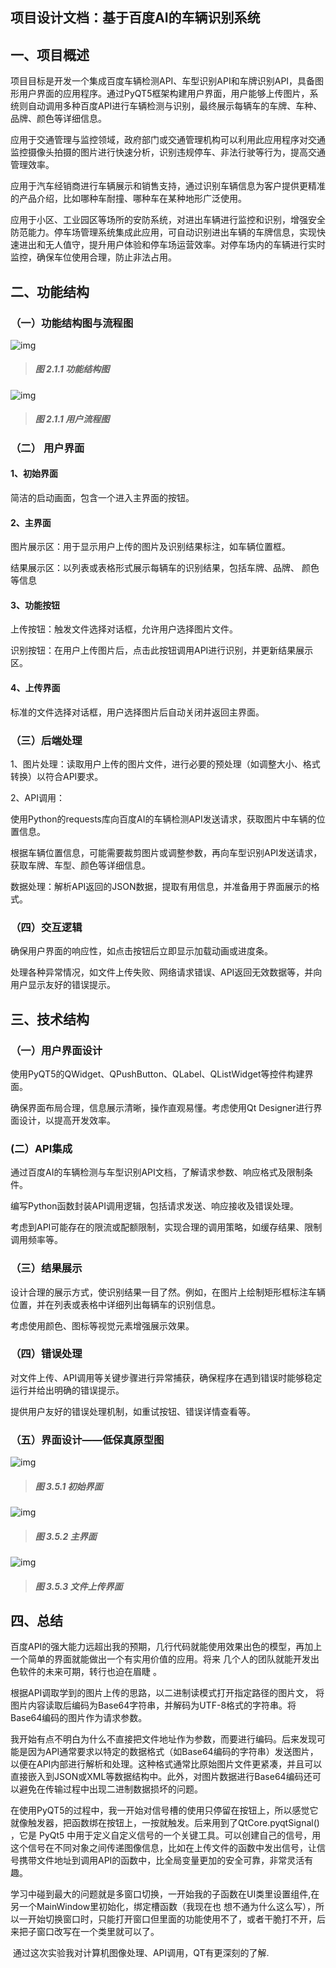 ## 项目设计文档：基于百度AI的车辆识别系统

## 一、项目概述

项目目标是开发一个集成百度车辆检测API、车型识别API和车牌识别API，具备图形用户界面的应用程序。通过PyQT5框架构建用户界面，用户能够上传图片，系统则自动调用多种百度API进行车辆检测与识别，最终展示每辆车的车牌、车种、品牌、颜色等详细信息。

应用于交通管理与监控领域，政府部门或交通管理机构可以利用此应用程序对交通监控摄像头拍摄的图片进行快速分析，识别违规停车、非法行驶等行为，提高交通管理效率。

应用于汽车经销商进行车辆展示和销售支持，通过识别车辆信息为客户提供更精准的产品介绍，比如哪种车耐撞、哪种车在某种地形广泛使用。

应用于小区、工业园区等场所的安防系统，对进出车辆进行监控和识别，增强安全防范能力。停车场管理系统集成此应用，可自动识别进出车辆的车牌信息，实现快速进出和无人值守，提升用户体验和停车场运营效率。对停车场内的车辆进行实时监控，确保车位使用合理，防止非法占用。

 

## 二、功能结构

### （一）功能结构图与流程图

![img](https://gitee.com/StartYourDream/ApiVehicleDetect/raw/master/%E8%AE%BE%E8%AE%A1%E6%96%87%E6%A1%A3%E4%B8%AD%E7%9A%84%E5%9B%BE%E7%89%87/%E5%8A%9F%E8%83%BD%E7%BB%93%E6%9E%84%E5%9B%BE.png) 
> ##### 图 2.1.1 功能结构图

 



![img](https://gitee.com/StartYourDream/ApiVehicleDetect/raw/master/%E8%AE%BE%E8%AE%A1%E6%96%87%E6%A1%A3%E4%B8%AD%E7%9A%84%E5%9B%BE%E7%89%87/%E7%94%A8%E6%88%B7%E6%B5%81%E7%A8%8B%E5%9B%BE.png) 
> ##### 图 2.1.1 用户流程图

 

### （二） 用户界面

#### 1、初始界面

简洁的启动画面，包含一个进入主界面的按钮。

#### 2、主界面

图片展示区：用于显示用户上传的图片及识别结果标注，如车辆位置框。

结果展示区：以列表或表格形式展示每辆车的识别结果，包括车牌、品牌、  颜色等信息

#### 3、功能按钮

上传按钮：触发文件选择对话框，允许用户选择图片文件。

识别按钮：在用户上传图片后，点击此按钮调用API进行识别，并更新结果展示区。

#### 4、上传界面

标准的文件选择对话框，用户选择图片后自动关闭并返回主界面。

 

### （三）后端处理

1、图片处理：读取用户上传的图片文件，进行必要的预处理（如调整大小、格式转换）以符合API要求。

 

2、API调用：

 使用Python的requests库向百度AI的车辆检测API发送请求，获取图片中车辆的位置信息。

 根据车辆位置信息，可能需要裁剪图片或调整参数，再向车型识别API发送请求，获取车牌、车型、颜色等详细信息。

 数据处理：解析API返回的JSON数据，提取有用信息，并准备用于界面展示的格式。

### （四）交互逻辑

 确保用户界面的响应性，如点击按钮后立即显示加载动画或进度条。

 处理各种异常情况，如文件上传失败、网络请求错误、API返回无效数据等，并向用户显示友好的错误提示。

## 三、技术结构

### （一）用户界面设计

 

使用PyQT5的QWidget、QPushButton、QLabel、QListWidget等控件构建界面。

确保界面布局合理，信息展示清晰，操作直观易懂。考虑使用Qt Designer进行界面设计，以提高开发效率。

### (二）API集成

通过百度AI的车辆检测与车型识别API文档，了解请求参数、响应格式及限制条件。

 编写Python函数封装API调用逻辑，包括请求发送、响应接收及错误处理。

考虑到API可能存在的限流或配额限制，实现合理的调用策略，如缓存结果、限制调用频率等。

### （三）结果展示

设计合理的展示方式，使识别结果一目了然。例如，在图片上绘制矩形框标注车辆位置，并在列表或表格中详细列出每辆车的识别信息。

考虑使用颜色、图标等视觉元素增强展示效果。

### （四）错误处理

对文件上传、API调用等关键步骤进行异常捕获，确保程序在遇到错误时能够稳定运行并给出明确的错误提示。

提供用户友好的错误处理机制，如重试按钮、错误详情查看等。

 

### （五）界面设计——低保真原型图

![img](https://gitee.com/StartYourDream/ApiVehicleDetect/raw/master/%E8%AE%BE%E8%AE%A1%E6%96%87%E6%A1%A3%E4%B8%AD%E7%9A%84%E5%9B%BE%E7%89%87/%E5%88%9D%E5%A7%8B%E7%95%8C%E9%9D%A2.png) 
> ##### 图 3.5.1 初始界面




![img](https://gitee.com/StartYourDream/ApiVehicleDetect/raw/master/%E8%AE%BE%E8%AE%A1%E6%96%87%E6%A1%A3%E4%B8%AD%E7%9A%84%E5%9B%BE%E7%89%87/%E4%B8%BB%E7%95%8C%E9%9D%A2.png) 
> ##### 图 3.5.2 主界面



![img](https://gitee.com/StartYourDream/ApiVehicleDetect/raw/master/%E8%AE%BE%E8%AE%A1%E6%96%87%E6%A1%A3%E4%B8%AD%E7%9A%84%E5%9B%BE%E7%89%87/%E6%96%87%E4%BB%B6%E4%B8%8A%E4%BC%A0%E7%95%8C%E9%9D%A2.png) 
> ##### **图 3.5.3 文件上传界面**

## 四、总结

​      百度API的强大能力远超出我的预期，几行代码就能使用效果出色的模型，再加上一个简单的界面就能做出一个有实用价值的应用。将来 几个人的团队就能开发出色软件的未来可期，转行也迫在眉睫 。

​    根据API调取学到的图片上传的思路，以二进制读模式打开指定路径的图片文， 将图片内容读取后编码为Base64字符串，并解码为UTF-8格式的字符串。将Base64编码的图片作为请求参数。

​     我开始有点不明白为什么不直接把文件地址作为参数，而要进行编码。后来发现可能是因为API通常要求以特定的数据格式（如Base64编码的字符串）发送图片，以便在API内部进行解析和处理。这种格式通常比原始图片文件更紧凑，并且可以直接嵌入到JSON或XML等数据结构中。此外，对图片数据进行Base64编码还可以避免在传输过程中出现二进制数据损坏的问题。

​     在使用PyQT5的过程中，我一开始对信号槽的使用只停留在按钮上，所以感觉它就像触发器，把函数绑在按钮上，一按就触发。后来用到了QtCore.pyqtSignal() ，它是 PyQt5 中用于定义自定义信号的一个关键工具。可以创建自己的信号，用这个信号在不同对象之间传递图像信息，比如在上传文件的函数中发出信号，让信号携带文件地址到调用API的函数中，比全局变量更加的安全可靠，非常灵活有趣。

​     学习中碰到最大的问题就是多窗口切换，一开始我的子函数在UI类里设置组件,在另一个MainWindow里初始化，绑定槽函数（我现在也  想不通为什么这么写），所以一开始切换窗口时，只能打开窗口但里面的功能使用不了，或者干脆打不开，后来把子窗口改写在一个类里就可以了。

​     通过这次实验我对计算机图像处理、API调用，QT有更深刻的了解.